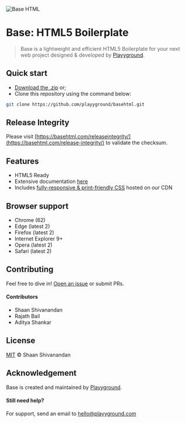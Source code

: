 ![Base HTML](https://privacdn.com/basehtml/9mv69q.png)
# Base: HTML5 Boilerplate

>Base is a lightweight and efficient HTML5 Boilerplate for your next web project designed & developed by [Playyground](https://playyground.com/).

## Quick start

- [Download the .zip](https://github.com/playyground/basehtml/archive/master.zip) or;
- Clone this repository using the command below:

```sh
git clone https://github.com/playyground/basehtml.git
```

## Release Integrity

Please visit [https://basehtml.com/releaseintegrity/](https://basehtml.com/release-integrity/) to validate the checksum.

## Features

- HTML5 Ready
- Extensive documentation [here](https://basehtml.com/docs/)
- Includes [fully-responsive & print-friendly CSS](https://zerocss.com/) hosted on our CDN

## Browser support

- Chrome (62)
- Edge (latest 2)
- Firefox (latest 2)
- Internet Explorer 9+
- Opera (latest 2)
- Safari (latest 2)

## Contributing

Feel free to dive in! [Open an issue](https://github.com/playyground/basehtml/issues/new/) or submit PRs.

#### Contributors
- Shaan Shivanandan
- Rajath Bail
- Aditya Shankar

## License

[MIT](LICENSE) © Shaan Shivanandan

## Acknowledgement

Base is created and maintained by [Playyground](https://playyground.com/).

#### Still need help?
For support, send an email to [hello@playyground.com](mailto:hello@playyground.com?Subject=Support%3A%20Base%20HTML5%20Boilerplate)